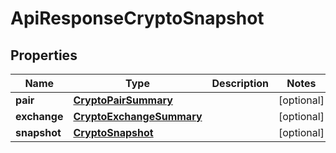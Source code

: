 
# ApiResponseCryptoSnapshot

## Properties
Name | Type | Description | Notes
------------ | ------------- | ------------- | -------------
**pair** | [**CryptoPairSummary**](CryptoPairSummary.md) |  |  [optional]
**exchange** | [**CryptoExchangeSummary**](CryptoExchangeSummary.md) |  |  [optional]
**snapshot** | [**CryptoSnapshot**](CryptoSnapshot.md) |  |  [optional]



